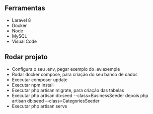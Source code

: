 ## Ferramentas

- Laravel 8
- Docker
- Node
- MySQL
- Visual Code

## Rodar projeto

- Configura o seu .env, pegar exemplo do .ev.exemple
- Rodar docker compose, para criação do seu banco de dados
- Executar composer update
- Executar npm install
- Executar php artisan migrate, para criação das tabelas
- Executar php artisan db:seed --class=BusinessSeeder depois php artisan db:seed --class=CategoriesSeeder
- Executar php artisan serve
